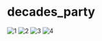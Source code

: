 # decades_party


![1](https://user-images.githubusercontent.com/59448862/153669561-0c8b6ee2-4bce-4085-898f-e4f6158afeee.PNG)
![2](https://user-images.githubusercontent.com/59448862/153669563-60d782cf-e3a7-4754-bbc2-90c61609a74d.PNG)
![3](https://user-images.githubusercontent.com/59448862/153669566-87c790f9-73f5-4f8a-97c3-14f17a93a9cc.PNG)
![4](https://user-images.githubusercontent.com/59448862/153669570-b5fbb24c-7241-42e9-809c-6d5f5ac8e9a8.PNG)

